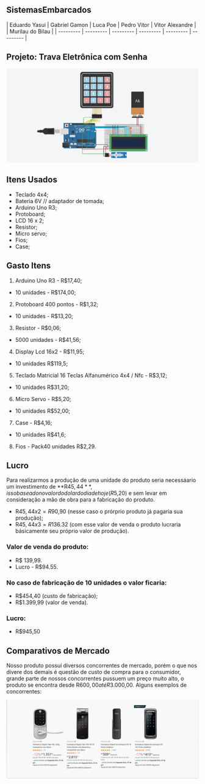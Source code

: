 ## SistemasEmbarcados

| Eduardo Yasui | Gabriel Gamon | Luca Poe | Pedro Vitor | Vitor Alexandre | | Murilau do Bilau |
| --------- | --------- | --------- | --------- | --------- | --------- |

## Projeto: Trava Eletrônica com Senha 

![Projeto](https://github.com/Ryaross/SistemasEmbarcados/blob/main/Projeto.jpeg)

## Itens Usados

* Teclado 4x4; 
* Bateria 6V // adaptador de tomada;
* Arduino Uno R3;
* Protoboard;
* LCD 16 x 2;
* Resistor;
* Micro servo;
* Fios;
* Case;

## Gasto Itens

1. Arduino Uno R3 - R$17,40;
* 10 unidades - R$174,00;
2. Protoboard 400 pontos - R$1,32;
* 10 unidades - R$13,20;
3. Resistor - R$0,06;
* 5000 unidades - R$41,56;
4. Display Lcd 16x2 - R$11,95;
* 10 unidades R$119,5;
5. Teclado Matricial 16 Teclas Alfanumérico 4x4 / Nfc - R$3,12;
* 10 unidades R$31,20;
6. Micro Servo - R$5,20;
* 10 unidades R$52,00;
7. Case - R$4,16;
* 10 unidades R$41,6;
8. Fios - Pack40 unidades R$2,29.

## Lucro

Para realizarmos a produção de uma unidade do produto seria necessáario um investimento de **R$45,44**, isso baseado no valor do dolar do dia de hoje (R$5,20) e sem levar em consideração a mão de obra para a fabricação do produto.

* R$45,44 x 2 = R$90,90 (nesse caso o prórprio produto já pagaria sua produção);
* R$45,44 x 3 = R$136.32 (com esse valor de venda o produto lucraria básicamente seu próprio valor de produção).

### Valor de venda do produto:
* R$ 139,99.
* Lucro - R$94.55.

### No caso de fabricação de 10 unidades o valor ficaria:
- R$454,40 (custo de fabricação);
- R$1.399,99 (valor de venda).

### Lucro:
- R$945,50

## Comparativos de Mercado

Nosso produto possuí diversos concorrentes de mercado, porém o que nos divere dos demais é questão de custo de compra para o consumidor, grande parte de nossos concorrentes pussuem um preço muito alto, o produto se encontra desde R$600,00 até R$3.000,00. Alguns exemplos de concorrentes:

![Concorrentes](https://github.com/Ryaross/SistemasEmbarcados/blob/main/Concorrentes.png)
